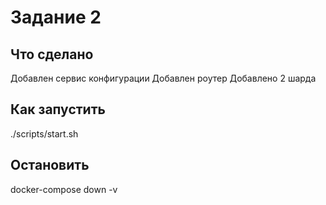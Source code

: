 # Задание 2 
## Что сделано
Добавлен сервис конфигурации 
Добавлен роутер
Добавлено 2 шарда

## Как запустить

./scripts/start.sh

## Остановить

docker-compose down -v